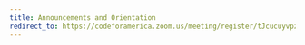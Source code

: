 ```yaml
---
title: Announcements and Orientation
redirect_to: https://codeforamerica.zoom.us/meeting/register/tJcucuyvpzIuGdVGmJDGMDfc3x-8U8qWNV6h
---
```

